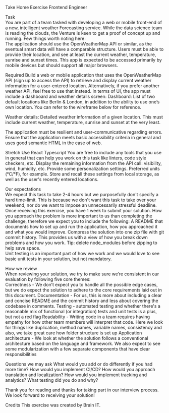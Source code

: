 


Take Home Exercise
Frontend Engineer

Task 			
You are part of a team tasked with developing a web or mobile front-end of a new, intelligent weather Forecasting service. While the data science team is reading the clouds, the Venture is keen to get a proof of concept up and running. Few things worth noting here: 							
The application should use the OpenWeatherMap API or similar, as the eventual smart data will have a comparable structure. 
Users must be able to provide their location, and see at least the current weather, temperature, sunrise and sunset times.
This app is expected to be accessed primarily by mobile devices but should support all major browsers. 

Required 
 Build a web or mobile application that uses the OpenWeatherMap API (sign up to access the API) to retrieve and display current weather information for a user-entered location. Alternatively, if you prefer another weather API, feel free to use that instead.
In terms of UI, the app must include a dashboard and weather details screen:
Dashboard: List of two default locations like Berlin & London, in addition to the ability to use one’s own location. You can refer to the wireframe below for reference.

 

Weather details: Detailed weather information of a given location. This must include current weather, temperature, sunrise and sunset at the very least. 
						
The application must be resilient and user-communicative regarding errors. 
Ensure that the application meets basic accessibility criteria in general and uses good semantic HTML in the case of web. 

Stretch 
Use React Typescript 
You are free to include any tools that you use in general that can help you work on this task like linters, code style checkers, etc. 
Display the remaining information from the API call: visibility, wind, humidity, etc.
Provide some personalization settings. Preferred units (°C/°F), for example. 
Store and recall these settings from local storage, as well as the user's recently entered locations. 

Our expectations 					
We expect this task to take 2-4 hours but we purposefully don't specify a hard time-limit. This is because we don't want this task to take over your weekend, nor do we want to impose an unnecessarily stressful deadline.   Once receiving this exercise, you have 1 week to submit your solution.
How you approach the problem is more important to us than completing the challenge, therefore we expect you to include the following: 
A README that documents how to set up and run the application, how you approached it and what you would improve. 
Compress the solution into one zip file with git commit history. This provides us with a view of how you break down problems and how you work. 
Tip: delete node_modules before zipping to help save space.  
Unit testing is an important part of how we work and we would love to see basic unit tests in your solution, but not mandatory. 

How we review				
When reviewing your solution, we try to make sure we’re consistent in our evaluation by following five core themes:					
Correctness - We don’t expect you to handle all the possible edge cases, but we do expect the solution to adhere to the core requirements laid out in this document.
Documentation - For us, this is more about including a clear and concise README and the commit history and less about covering the codebase in comments.
Testing - automated testing and whether there's a reasonable mix of functional (or integration) tests and unit tests is a plus, but not a red flag 
Readability - Writing code in a team requires having empathy for how other team members will interpret that code. Here we look for things like duplication, method names, variable names, consistency and also, we take great care how folder structure is set up
Application architecture - We look at whether the solution follows a conventional architecture based on the language and framework. We also expect to see some modularization with a few separate components that have clear responsibilities

Questions we may ask 
What would you add or do differently if you had more time? 
How would you implement CI/CD?
How would you approach translation and localization? 
How would you implement tracking and analytics? 
What testing did you do and why? 

Thank you for reading and thanks for taking part in our interview process. We look forward to receiving your solution!

Credits
This exercise was created by Brain IT.
